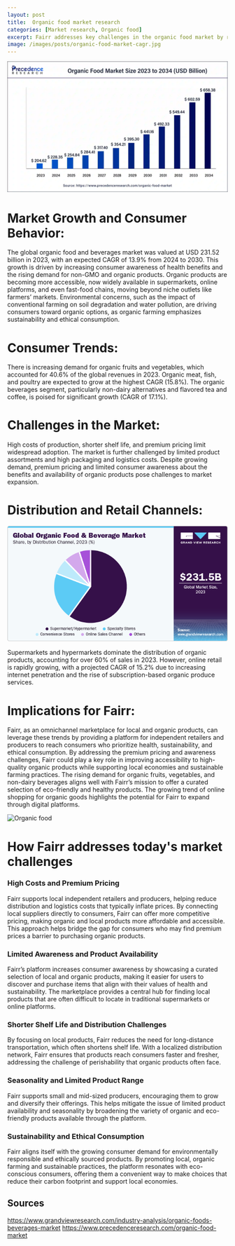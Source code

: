 ```yaml
---
layout: post
title:  Organic food market research
categories: [Market research, Organic food]
excerpt: Fairr addresses key challenges in the organic food market by reducing costs, improving accessibility, and promoting local, sustainable products, making organic shopping more affordable and convenient for consumers.
image: /images/posts/organic-food-market-cagr.jpg
---
```

![Organic food cagr](/images/posts/organic-food-market-cagr.jpg "Organic food")

# Market Growth and Consumer Behavior:

The global organic food and beverages market was valued at USD 231.52 billion in 2023, with an expected CAGR of 13.9% from 2024 to 2030. This growth is driven by increasing consumer awareness of health benefits and the rising demand for non-GMO and organic products.
Organic products are becoming more accessible, now widely available in supermarkets, online platforms, and even fast-food chains, moving beyond niche outlets like farmers’ markets.
Environmental concerns, such as the impact of conventional farming on soil degradation and water pollution, are driving consumers toward organic options, as organic farming emphasizes sustainability and ethical consumption.

# Consumer Trends:

There is increasing demand for organic fruits and vegetables, which accounted for 40.6% of the global revenues in 2023. Organic meat, fish, and poultry are expected to grow at the highest CAGR (15.8%).
The organic beverages segment, particularly non-dairy alternatives and flavored tea and coffee, is poised for significant growth (CAGR of 17.1%).

# Challenges in the Market:

High costs of production, shorter shelf life, and premium pricing limit widespread adoption. The market is further challenged by limited product assortments and high packaging and logistics costs.
Despite growing demand, premium pricing and limited consumer awareness about the benefits and availability of organic products pose challenges to market expansion.

# Distribution and Retail Channels:

![Distribution channels](/images/posts/global-organic-foods-beverages-market.png "Distribution channels")

Supermarkets and hypermarkets dominate the distribution of organic products, accounting for over 60% of sales in 2023. However, online retail is rapidly growing, with a projected CAGR of 15.2% due to increasing internet penetration and the rise of subscription-based organic produce services.

# Implications for Fairr:

Fairr, as an omnichannel marketplace for local and organic products, can leverage these trends by providing a platform for independent retailers and producers to reach consumers who prioritize health, sustainability, and ethical consumption.
By addressing the premium pricing and awareness challenges, Fairr could play a key role in improving accessibility to high-quality organic products while supporting local economies and sustainable farming practices.
The rising demand for organic fruits, vegetables, and non-dairy beverages aligns well with Fairr’s mission to offer a curated selection of eco-friendly and healthy products. The growing trend of online shopping for organic goods highlights the potential for Fairr to expand through digital platforms.

![Organic food](/images/posts/steven-weeks-DUPFowqI6oI-unsplash.jpg "Organic food")

# How Fairr addresses today's market challenges
### High Costs and Premium Pricing
Fairr supports local independent retailers and producers, helping reduce distribution and logistics costs that typically inflate prices. By connecting local suppliers directly to consumers, Fairr can offer more competitive pricing, making organic and local products more affordable and accessible. This approach helps bridge the gap for consumers who may find premium prices a barrier to purchasing organic products.
### Limited Awareness and Product Availability
Fairr’s platform increases consumer awareness by showcasing a curated selection of local and organic products, making it easier for users to discover and purchase items that align with their values of health and sustainability. The marketplace provides a central hub for finding local products that are often difficult to locate in traditional supermarkets or online platforms.
### Shorter Shelf Life and Distribution Challenges
By focusing on local products, Fairr reduces the need for long-distance transportation, which often shortens shelf life. With a localized distribution network, Fairr ensures that products reach consumers faster and fresher, addressing the challenge of perishability that organic products often face.
### Seasonality and Limited Product Range
Fairr supports small and mid-sized producers, encouraging them to grow and diversify their offerings. This helps mitigate the issue of limited product availability and seasonality by broadening the variety of organic and eco-friendly products available through the platform.
### Sustainability and Ethical Consumption
Fairr aligns itself with the growing consumer demand for environmentally responsible and ethically sourced products. By promoting local, organic farming and sustainable practices, the platform resonates with eco-conscious consumers, offering them a convenient way to make choices that reduce their carbon footprint and support local economies.

## Sources
https://www.grandviewresearch.com/industry-analysis/organic-foods-beverages-market
https://www.precedenceresearch.com/organic-food-market
